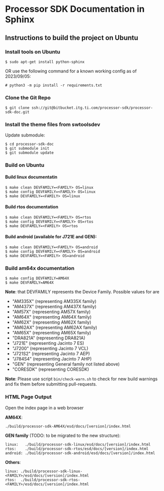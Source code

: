 Processor SDK Documentation in Sphinx
=====================================

## Instructions to build the project on Ubuntu

### Install tools on Ubuntu

    $ sudo apt-get install python-sphinx

OR use the following command for a known working config as of 2023/09/05:

    # python3 -m pip install -r requirements.txt

### Clone the Git Repo

    $ git clone ssh://git@bitbucket.itg.ti.com/processor-sdk/processor-sdk-doc.git

### Install the theme files from swtoolsdev

Update submodule:

    $ cd processor-sdk-doc
    $ git submodule init
    $ git submodule update

### Build on Ubuntu

#### Build linux documentatin

    $ make clean DEVFAMILY=<FAMILY> OS=linux
    $ make config DEVFAMILY=<FAMILY> OS=linux
    $ make DEVFAMILY=<FAMILY> OS=linux

#### Build rtos documentation

    $ make clean DEVFAMILY=<FAMILY> OS=rtos
    $ make config DEVFAMILY=<FAMILY> OS=rtos
    $ make DEVFAMILY=<FAMILY> OS=rtos

#### Build android (available for J721E and GEN):

    $ make clean DEVFAMILY=<FAMILY> OS=android
    $ make config DEVFAMILY=<FAMILY> OS=android
    $ make DEVFAMILY=<FAMILY> OS=android

### Build am64x documentation

    $ make config DEVFAMILY=AM64X
    $ make DEVFAMILY=AM64X


**Note**: that DEVFAMILY represents the Device Family.
      Possible values for <FAMILY> are

* "AM335X" (representing AM335X family)
* "AM437X" (representing AM437X family)
* "AM57X" (representing AM57X family)
* "AM64X" (representing AM64X family)
* "AM62X" (representing AM62X family)
* "AM62AX" (representing AM62AX family)
* "AM65X" (representing AM65X family)
* "DRA821A" (representing DRA821A)
* "J721E" (representing Jacinto 7 ES)
* "J7200" (representing Jacinto 7 VCL)
* "J721S2" (representing Jacinto 7 AEP)
* "J784S4" (representing Jacinto 7 AHP)
* "GEN" (representing General family not listed above)
* "CORESDK" (representing CORESDK)

**Note**: Please use script `bin/check-warn.sh` to check for new build warnings
          and fix them before submitting pull-requests.

### HTML Page Output

Open the index page in a web browser

**AM64X**:

    ./build/processor-sdk-AM64X/esd/docs/[version]/index.html

**GEN family** (TODO: to be migrated to the new structure):

    linux:   ./build/processor-sdk-linux/esd/docs/[version]/index.html
    rtos:    ./build/processor-sdk-rtos/esd/docs/[version]/index.html
    android: ./build/processor-sdk-android/esd/docs/[version]/index.html

**Others**:

    linux: ./build/processor-sdk-linux-<FAMILY>/esd/docs/[version]/index.html
    rtos:  ./build/processor-sdk-rtos-<FAMILY>/esd/docs/[version]/index.html

